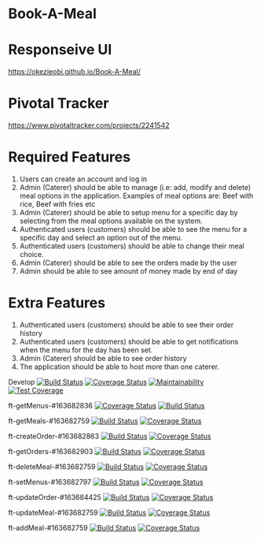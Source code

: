 # Book-A-Meal

# Responseive UI
https://okezieobi.github.io/Book-A-Meal/

# Pivotal Tracker
https://www.pivotaltracker.com/projects/2241542

# Required Features
1. Users can create an account and log in
2. Admin (Caterer) should be able to manage (i.e: add, modify and delete) meal options in
the application. Examples of meal options are: Beef with rice, Beef with fries etc
3. Admin (Caterer) should be able to setup menu for a specific day by selecting from the
meal options available on the system.
4. Authenticated users (customers) should be able to see the menu for a specific day and
select an option out of the menu.
5. Authenticated users (customers) should be able to change their meal choice.
6. Admin (Caterer) should be able to see the orders made by the user
7. Admin should be able to see amount of money made by end of day

# Extra Features
1. Authenticated users (customers) should be able to see their order history
2. Authenticated users (customers) should be able to get notifications when the menu for
the day has been set.
3. Admin (Caterer) should be able to see order history
4. The application should be able to host more than one caterer.

Develop [![Build Status](https://travis-ci.com/okezieobi/Book-A-Meal.svg?branch=develop-%23163671470)](https://travis-ci.com/okezieobi/Book-A-Meal) [![Coverage Status](https://coveralls.io/repos/github/okezieobi/Book-A-Meal/badge.svg?branch=develop-%23163671470)](https://coveralls.io/github/okezieobi/Book-A-Meal?branch=develop-%23163671470) [![Maintainability](https://api.codeclimate.com/v1/badges/df7afc860af1097195b8/maintainability)](https://codeclimate.com/github/okezieobi/Book-A-Meal/maintainability) [![Test Coverage](https://api.codeclimate.com/v1/badges/df7afc860af1097195b8/test_coverage)](https://codeclimate.com/github/okezieobi/Book-A-Meal/test_coverage)

ft-getMenus-#163682836 [![Coverage Status](https://coveralls.io/repos/github/okezieobi/Book-A-Meal/badge.svg?branch=ft-getMenus-%23163682836)](https://coveralls.io/github/okezieobi/Book-A-Meal?branch=ft-getMenus-%23163682836) [![Build Status](https://travis-ci.com/okezieobi/Book-A-Meal.svg?branch=ft-getMenus-%23163682836)](https://travis-ci.com/okezieobi/Book-A-Meal)

ft-getMeals-#163682759 [![Build Status](https://travis-ci.com/okezieobi/Book-A-Meal.svg?branch=ft-getMeals-%23163682759)](https://travis-ci.com/okezieobi/Book-A-Meal) [![Coverage Status](https://coveralls.io/repos/github/okezieobi/Book-A-Meal/badge.svg?branch=ft-getMeals-%23163682759)](https://coveralls.io/github/okezieobi/Book-A-Meal?branch=ft-getMeals-%23163682759)

ft-createOrder-#163682863 [![Build Status](https://travis-ci.com/okezieobi/Book-A-Meal.svg?branch=ft-createOrder-%23163682863)](https://travis-ci.com/okezieobi/Book-A-Meal) [![Coverage Status](https://coveralls.io/repos/github/okezieobi/Book-A-Meal/badge.svg?branch=ft-createOrder-%23163682863)](https://coveralls.io/github/okezieobi/Book-A-Meal?branch=ft-createOrder-%23163682863)

ft-getOrders-#163682903 [![Build Status](https://travis-ci.com/okezieobi/Book-A-Meal.svg?branch=ft-getOrders-%23163682903)](https://travis-ci.com/okezieobi/Book-A-Meal) [![Coverage Status](https://coveralls.io/repos/github/okezieobi/Book-A-Meal/badge.svg?branch=ft-getOrders-%23163682903)](https://coveralls.io/github/okezieobi/Book-A-Meal?branch=ft-getOrders-%23163682903)

ft-deleteMeal-#163682759 [![Build Status](https://travis-ci.com/okezieobi/Book-A-Meal.svg?branch=ft-deleteMeal-%23163682759)](https://travis-ci.com/okezieobi/Book-A-Meal) [![Coverage Status](https://coveralls.io/repos/github/okezieobi/Book-A-Meal/badge.svg?branch=ft-deleteMeal-%23163682759)](https://coveralls.io/github/okezieobi/Book-A-Meal?branch=ft-deleteMeal-%23163682759)

ft-setMenus-#163682797 [![Build Status](https://travis-ci.com/okezieobi/Book-A-Meal.svg?branch=ft-setMenus-%23163682797)](https://travis-ci.com/okezieobi/Book-A-Meal) [![Coverage Status](https://coveralls.io/repos/github/okezieobi/Book-A-Meal/badge.svg?branch=ft-setMenus-%23163682797)](https://coveralls.io/github/okezieobi/Book-A-Meal?branch=ft-setMenus-%23163682797)

ft-updateOrder-#163684425 [![Build Status](https://travis-ci.com/okezieobi/Book-A-Meal.svg?branch=ft-updateOrder-%23163684425)](https://travis-ci.com/okezieobi/Book-A-Meal) [![Coverage Status](https://coveralls.io/repos/github/okezieobi/Book-A-Meal/badge.svg?branch=ft-updateOrder-%23163684425)](https://coveralls.io/github/okezieobi/Book-A-Meal?branch=ft-updateOrder-%23163684425)

ft-updateMeal-#163682759 [![Build Status](https://travis-ci.com/okezieobi/Book-A-Meal.svg?branch=ft-updateMeal-%23163682759)](https://travis-ci.com/okezieobi/Book-A-Meal) [![Coverage Status](https://coveralls.io/repos/github/okezieobi/Book-A-Meal/badge.svg?branch=ft-updateMeal-%23163682759)](https://coveralls.io/github/okezieobi/Book-A-Meal?branch=ft-updateMeal-%23163682759)

ft-addMeal-#163682759 [![Build Status](https://travis-ci.com/okezieobi/Book-A-Meal.svg?branch=ft-addMeal-%23163682759)](https://travis-ci.com/okezieobi/Book-A-Meal) [![Coverage Status](https://coveralls.io/repos/github/okezieobi/Book-A-Meal/badge.svg?branch=ft-addMeal-%23163682759)](https://coveralls.io/github/okezieobi/Book-A-Meal?branch=ft-addMeal-%23163682759)
